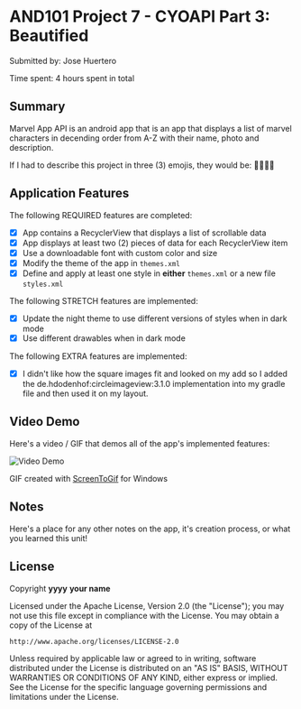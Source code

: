 <!-- (This is a comment) INSTRUCTIONS: Go through this page and fill out any **bolded** entries with their correct values.-->

# AND101 Project 7 - CYOAPI Part 3: Beautified

Submitted by: Jose Huertero

Time spent: 4 hours spent in total

## Summary

Marvel App API is an android app that is an app that displays a list of marvel characters in decending order from A-Z with their name, photo and description. 

If I had to describe this project in three (3) emojis, they would be: 🦸‍♂️📱😁

## Application Features

<!-- (This is a comment) Please be sure to change the [ ] to [x] for any features you completed.  If a feature is not checked [x], you might miss the points for that item! -->

The following REQUIRED features are completed:

- [x] App contains a RecyclerView that displays a list of scrollable data
- [x] App displays at least two (2) pieces of data for each RecyclerView item
- [x] Use a downloadable font with custom color and size
- [x] Modify the theme of the app in `themes.xml`
- [x] Define and apply at least one style in **either** `themes.xml` or a new file `styles.xml`

The following STRETCH features are implemented:

- [x] Update the night theme to use different versions of styles when in dark mode
- [x] Use different drawables when in dark mode

The following EXTRA features are implemented:

- [x] I didn't like how the square images fit and looked on my add so I added the de.hdodenhof:circleimageview:3.1.0 implementation into my gradle file and then used it on my layout.

## Video Demo

Here's a video / GIF that demos all of the app's implemented features:

<img src='https://imgur.com/WCKkqQb.gif' title='Video Demo' width='' alt='Video Demo' />

GIF created with [ScreenToGif](https://www.screentogif.com/) for Windows

<!-- Recommended tools:
- [Kap](https://getkap.co/) for macOS
- [ScreenToGif](https://www.screentogif.com/) for Windows
- [peek](https://github.com/phw/peek) for Linux. -->

## Notes

Here's a place for any other notes on the app, it's creation process, or what you learned this unit!

## License

Copyright **yyyy** **your name**

Licensed under the Apache License, Version 2.0 (the "License");
you may not use this file except in compliance with the License.
You may obtain a copy of the License at

    http://www.apache.org/licenses/LICENSE-2.0

Unless required by applicable law or agreed to in writing, software
distributed under the License is distributed on an "AS IS" BASIS,
WITHOUT WARRANTIES OR CONDITIONS OF ANY KIND, either express or implied.
See the License for the specific language governing permissions and
limitations under the License.
